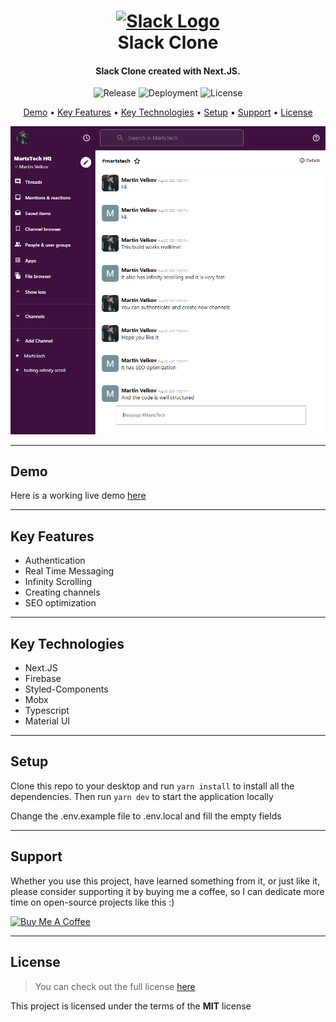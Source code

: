 <h1 align="center">
  <a href="https://slack-clone-martstech.vercel.app">
      <img width="200px" src="https://cdn.pling.com/img/5/f/a/f/e20d4a4b5d23357c5ace1844206c6b02e082e73231a16f9036cb8e3bf109d52816bd.png" alt="Slack Logo" />
  </a>
  <br />
  Slack Clone
  <br />
</h1>

<h4 align="center">
   Slack Clone created with Next.JS</a>.
</h4>

<p align="center">
   <img src="https://img.shields.io/github/v/release/MartsTech/slack-clone" alt="Release" />
   <img src="https://vercelbadge.vercel.app/api/MartsTech/slack-clone" alt="Deployment" />
   <img src="https://img.shields.io/github/license/MartsTech/slack-clone" alt="License" />
</p>

<p align="center">
  <a href="#demo">Demo</a> •
  <a href="#key-features">Key Features</a> •
  <a href="#key-technologies">Key Technologies</a> •
  <a href="#setup">Setup</a> •
  <a href="#support">Support</a> •
  <a href="#license">License</a>
</p>

![Homepage Screenshot](public/screenshots/home.png?raw=true "Homepage Screenshot")

---

## Demo

Here is a working live demo [here](https://slack-clone-martstech.vercel.app)

---

## Key Features

- Authentication
- Real Time Messaging
- Infinity Scrolling
- Creating channels
- SEO optimization

---

## Key Technologies

- Next.JS
- Firebase
- Styled-Components
- Mobx
- Typescript
- Material UI

---

## Setup

Clone this repo to your desktop and run `yarn install` to install all the dependencies.
Then run `yarn dev` to start the application locally

Change the .env.example file to .env.local and fill the empty fields

---

## Support

Whether you use this project, have learned something from it, or just like it, please consider supporting it by buying me a coffee, so I can dedicate more time on open-source projects like this :)

<a href="https://www.buymeacoffee.com/martstech" target="_blank">
  <img src="https://cdn.buymeacoffee.com/buttons/v2/default-yellow.png" alt="Buy Me A Coffee" height="60px" width="217px" />
</a>

---

## License

> You can check out the full license [here](https://github.com/MartsTech/slack-clone/blob/main/LICENSE)

This project is licensed under the terms of the **MIT** license
